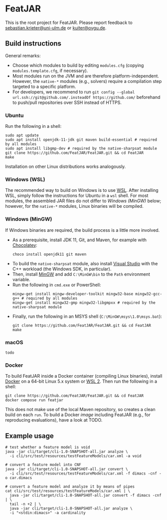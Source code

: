 # FeatJAR

This is the root project for FeatJAR.
Please report feedback to sebastian.krieter@uni-ulm.de or kuiter@ovgu.de.

## Build instructions

General remarks:

* Choose which modules to build by editing `modules.cfg` (copying `modules.template.cfg`, if necessary).
* Most modules run on the JVM and are therefore platform-independent.
  However, the `native-*` modules (e.g., solvers) require a compilation step targeted to a specific platform.
* For developers, we recommend to run `git config --global url.ssh://git@github.com/.insteadOf https://github.com/` beforehand to push/pull repositories over SSH instead of HTTPS. 

### Ubuntu

Run the following in a shell:

```
sudo apt update
sudo apt install openjdk-11-jdk git maven build-essential # required by all modules
sudo apt install libgmp-dev # required by the native-sharpsat module
git clone https://github.com/FeatJAR/FeatJAR.git && cd FeatJAR
make
```

Installation on other Linux distributions works analogously.

### Windows (WSL)

The recommended way to build on Windows is to use [WSL](https://docs.microsoft.com/en-us/windows/wsl/install).
After installing WSL, simply follow the instructions for Ubuntu in a `wsl` shell.
For most modules, the assembled JAR files do not differ to *Windows (MinGW)* below; however, for the `native-*` modules, Linux binaries will be compiled.
   
### Windows (MinGW)

If Windows binaries are required, the build process is a little more involved.

* As a prerequisite, install JDK 11, Git, and Maven, for example with [Chocolatey](https://chocolatey.org/install):
  ```
  choco install openjdk11 git maven
  ```
* To build the `native-sharpsat` module, also install [Visual Studio](https://visualstudio.microsoft.com/downloads/) with the C++ workload (the Windows SDK, in particular).
* Then, install [MinGW](https://sourceforge.net/projects/mingw/files/Installer/mingw-get-setup.exe/download) and add `C:\MinGW\bin` to the `Path` environment variable.
* Run the following in `cmd.exe` or PowerShell:
   ```
   mingw-get install mingw-developer-toolkit mingw32-base mingw32-gcc-g++ # required by all modules
   mingw-get install mingw32-gmp mingw32-libgmpxx # required by the native-sharpsat module
   ```
* Finally, run the following in an MSYS shell (`C:\MinGW\msys\1.0\msys.bat`):
   ```
   git clone https://github.com/FeatJAR/FeatJAR.git && cd FeatJAR
   make
   ```
   
### macOS

`todo`

### Docker

To build FeatJAR inside a Docker container (compiling Linux binaries), install [Docker](https://docs.docker.com/get-docker/) on a 64-bit Linux 5.x system or [WSL 2](https://docs.microsoft.com/de-de/windows/wsl/install).
Then run the following in a shell:

```
git clone https://github.com/FeatJAR/FeatJAR.git && cd FeatJAR
docker compose run featjar
```

This does not make use of the local Maven repository, so creates a clean build on each `run`.
To build a Docker *image* including FeatJAR (e.g., for reproducing evaluations), have a look at TODO.

## Example usage

```
# test whether a feature model is void
java -jar cli/target/cli-1.0-SNAPSHOT-all.jar analyze \
  -i cli/src/test/resources/testFeatureModels/car.xml -a void

# convert a feature model into CNF
java -jar cli/target/cli-1.0-SNAPSHOT-all.jar convert \
  -i cli/src/test/resources/testFeatureModels/car.xml -f dimacs -cnf -o car.dimacs

# convert a feature model and analyze it by means of pipes
cat cli/src/test/resources/testFeatureModels/car.xml | \
  java -jar cli/target/cli-1.0-SNAPSHOT-all.jar convert -f dimacs -cnf | \
  tail -n +2 | \
  java -jar cli/target/cli-1.0-SNAPSHOT-all.jar analyze \
  -i "<stdin:dimacs>" -a cardinality
```
